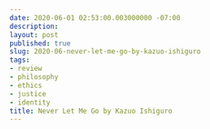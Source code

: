 ```yaml
---
date: 2020-06-01 02:53:00.003000000 -07:00
description:
layout: post
published: true
slug: 2020-06-never-let-me-go-by-kazuo-ishiguro
tags:
- review
- philosophy
- ethics
- justice
- identity
title: Never Let Me Go by Kazuo Ishiguro
---
```

